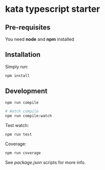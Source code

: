 # kata typescript starter

## Pre-requisites

You need **node** and **npm** installed

## Installation

Simply run:

```bash
npm install
```

## Development

```bash
npm run compile

# Watch compile
npm run compile:watch
```

Test watch:
```bash
npm run test
```

Coverage:
```bash
npm run coverage
```

See *package.json* scripts for more info.
